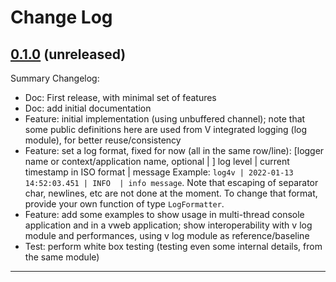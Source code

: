 # Change Log

## [0.1.0](https://github.com/smartiniOnGitHub/log4v/releases/tag/0.1.0) (unreleased)
Summary Changelog:
- Doc: First release, with minimal set of features
- Doc: add initial documentation
- Feature: initial implementation (using unbuffered channel); 
  note that some public definitions here are used from V integrated logging (log module), 
  for better reuse/consistency
- Feature: set a log format, fixed for now (all in the same row/line): 
  [logger name or context/application name, optional | ] 
  log level | current timestamp in ISO format | message
  Example: `log4v | 2022-01-13 14:52:03.451 | INFO  | info message`.
  Note that escaping of separator char, newlines, etc are not done at the moment.
  To change that format, provide your own function of type `LogFormatter`.
- Feature: add some examples to show usage in multi-thread console application 
  and in a vweb application; show interoperability with v log module 
  and performances, using v log module as reference/baseline
- Test: perform white box testing (testing even some internal details, 
  from the same module)

----
